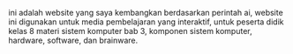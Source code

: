 ini adalah website yang saya kembangkan berdasarkan perintah ai, 
website ini digunakan untuk media pembelajaran yang interaktif, 
untuk peserta didik kelas 8 materi sistem komputer bab 3, komponen sistem komputer, hardware, software, dan brainware.

